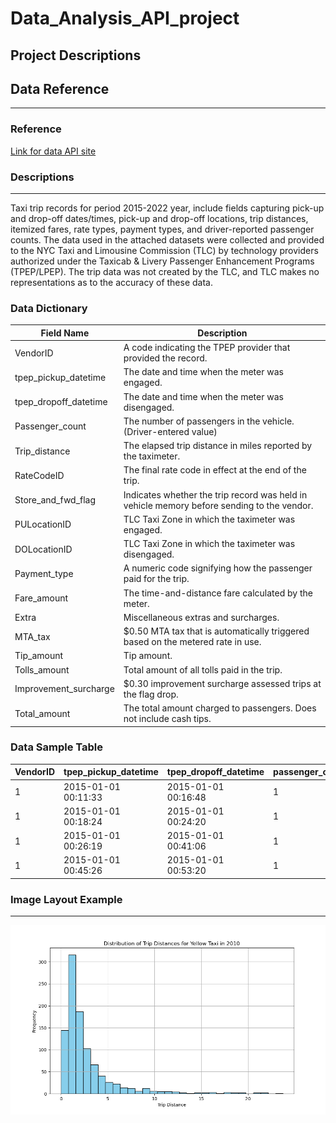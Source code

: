 # Data_Analysis_API_project

## Project Descriptions

## Data Reference
***
### Reference
[Link for data API site](https://www.nyc.gov/site/tlc/about/tlc-trip-record-data.page)

### Descriptions
***
Taxi trip records for period 2015-2022 year, include fields capturing pick-up and drop-off dates/times, pick-up and drop-off locations, trip distances, itemized fares, rate types, payment types, and driver-reported passenger counts. The data used in the attached datasets were collected and provided to the NYC Taxi and Limousine Commission (TLC) by technology providers authorized under the Taxicab & Livery Passenger Enhancement Programs (TPEP/LPEP). The trip data was not created by the TLC, and TLC makes no representations as to the accuracy of these data.

### Data Dictionary

| Field Name             | Description                  |
|------------------------|------------------------------|
| VendorID               | A code indicating the TPEP provider that provided the record. |
| tpep_pickup_datetime  | The date and time when the meter was engaged. |
| tpep_dropoff_datetime | The date and time when the meter was disengaged. |
| Passenger_count        | The number of passengers in the vehicle. (Driver-entered value) |
| Trip_distance         | The elapsed trip distance in miles reported by the taximeter. |
| RateCodeID            | The final rate code in effect at the end of the trip. |
| Store_and_fwd_flag    | Indicates whether the trip record was held in vehicle memory before sending to the vendor. |
| PULocationID          | TLC Taxi Zone in which the taximeter was engaged. |
| DOLocationID          | TLC Taxi Zone in which the taximeter was disengaged. |
| Payment_type          | A numeric code signifying how the passenger paid for the trip. |
| Fare_amount           | The time-and-distance fare calculated by the meter. |
| Extra                 | Miscellaneous extras and surcharges. |
| MTA_tax               | $0.50 MTA tax that is automatically triggered based on the metered rate in use. |
| Tip_amount            | Tip amount. |
| Tolls_amount          | Total amount of all tolls paid in the trip. |
| Improvement_surcharge | $0.30 improvement surcharge assessed trips at the flag drop. |
| Total_amount          | The total amount charged to passengers. Does not include cash tips. |

### Data Sample Table

| VendorID | tpep_pickup_datetime | tpep_dropoff_datetime | passenger_count | trip_distance | RatecodeID | store_and_fwd_flag | PULocationID | DOLocationID | payment_type | fare_amount | extra | mta_tax | tip_amount | tolls_amount | improvement_surcharge | total_amount | congestion_surcharge | airport_fee |
|----------|-----------------------|------------------------|-----------------|---------------|------------|--------------------|--------------|--------------|--------------|-------------|-------|---------|------------|--------------|-----------------------|--------------|----------------------|-------------|
| 1        | 2015-01-01 00:11:33   | 2015-01-01 00:16:48    | 1               | 1.0           | 1          | N                  | 41           | 166          | 1            | 5.7         | 0.5   | 0.5     | 1.4        | 0.0          | 0.0                   | 8.4          |                      |             |
| 1        | 2015-01-01 00:18:24   | 2015-01-01 00:24:20    | 1               | 0.9           | 1          | N                  | 166          | 238          | 3            | 6.0         | 0.5   | 0.5     | 0.0        | 0.0          | 0.0                   | 7.3          |                      |             |
| 1        | 2015-01-01 00:26:19   | 2015-01-01 00:41:06    | 1               | 3.5           | 1          | N                  | 238          | 162          | 1            | 13.2        | 0.5   | 0.5     | 2.9        | 0.0          | 0.0                   | 17.4         |                      |             |
| 1        | 2015-01-01 00:45:26   | 2015-01-01 00:53:20    | 1               | 2.1           | 1          | N                  | 162          | 263          | 1            | 8.2         | 0.5   | 0.5     | 2.37       | 0.0          | 0.0                   | 11.87        |                      |             |


### Image Layout Example
***
![Distribution of Trip Distances](\image\plot_layout_1.png "Distribution of Trip Distances")